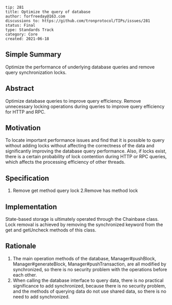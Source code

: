 ```
tip: 281
title: Optimize the query of database	
author: forfreeday@163.com
discussions to: https://github.com/tronprotocol/TIPs/issues/281
status: Final
type: Standards Track
category: Core
created: 2021-06-18
```

## Simple Summary
Optimize the performance of underlying database queries and remove query synchronization locks.

## Abstract
Optimize database queries to improve query efficiency. Remove unnecessary locking operations during queries to improve query efficiency for HTTP and RPC.

## Motivation
To locate important performance issues and find that it is possible to query without adding locks without affecting the correctness of the data and significantly improving the database query performance.
Also, if locks exist, there is a certain probability of lock contention during HTTP or RPC queries, which affects the processing efficiency of other threads.

## Specification
1. Remove get method query lock
2.Remove has method lock

## Implementation
State-based storage is ultimately operated through the Chainbase class. Lock removal is achieved by removing the synchronized keyword from the get and getUncheck methods of this class.

## Rationale
1. The main operation methods of the database, Manager#pushBlock, Manager#generateBlock, Manager#pushTransaction, are all modified by synchronized, so there is no security problem with the operations before each other.
2. When calling the database interface to query data, there is no practical significance to add synchronized, because there is no security problem, and the methods of querying data do not use shared data, so there is no need to add synchronized.